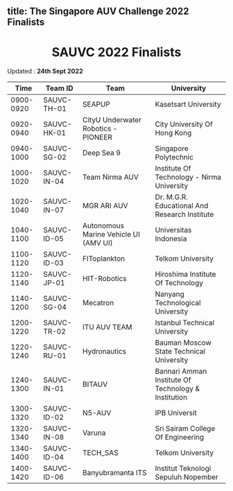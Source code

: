 title: The Singapore AUV Challenge 2022 Finalists
---

<center><h1> SAUVC 2022 Finalists </h1></center>

Updated : **24th Sept 2022**

| Time      | Team ID     | Team                                  | University                                          |
| --------- | ----------- | ------------------------------------- | --------------------------------------------------- |
| 0900-0920 | SAUVC-TH-01 | SEAPUP                                | Kasetsart University                                |
| 0920-0940 | SAUVC-HK-01 | CityU Underwater Robotics - PIONEER   | City University Of Hong Kong                        |
| 0940-1000 | SAUVC-SG-02 | Deep Sea 9                            | Singapore Polytechnic                               |
| 1000-1020 | SAUVC-IN-04 | Team Nirma AUV                        | Institute Of Technology - Nirma University          |
| 1020-1040 | SAUVC-IN-07 | MGR ARI AUV                           | Dr. M.G.R. Educational And Research Institute       |
| 1040-1100 | SAUVC-ID-05 | Autonomous Marine Vehicle UI (AMV UI) | Universitas Indonesia                               |
| 1100-1120 | SAUVC-ID-03 | FIToplankton                          | Telkom University                                   |
| 1120-1140 | SAUVC-JP-01 | HIT-Robotics                          | Hiroshima Institute Of Technology                   |
| 1140-1200 | SAUVC-SG-04 | Mecatron                              | Nanyang Technological University                    |
| 1200-1220 | SAUVC-TR-02 | ITU AUV TEAM                          | Istanbul Technical University                       |
| 1220-1240 | SAUVC-RU-01 | Hydronautics                          | Bauman Moscow State Technical University            |
| 1240-1300 | SAUVC-IN-01 | BITAUV                                | Bannari Amman Institute Of Technology & Institution |
| 1300-1320 | SAUVC-ID-02 | N5-AUV                                | IPB Universit                                       |
| 1320-1340 | SAUVC-IN-08 | Varuna                                | Sri Sairam College Of Engineering                   |
| 1340-1400 | SAUVC-ID-04 | TECH_SAS                              | Telkom University                                   |
| 1400-1420 | SAUVC-ID-06 | Banyubramanta ITS                     | Institut Teknologi Sepuluh Nopember                 |